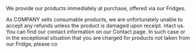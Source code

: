 We provide our products immediately at purchase, offered via our Fridges.

As COMPANY sells consumable products, we are unfortunately unable to accept any refunds unless the product is damaged upon receipt.
ntact us. You can find our contact information on our Contact page.
In such case or in the exceptional situation that you are charged for products not taken from our Fridge, please co